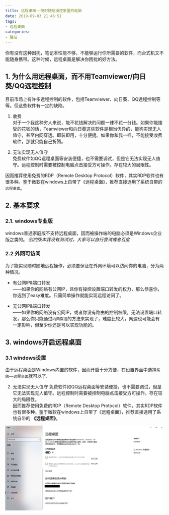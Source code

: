 ```yaml
---
title: 远程桌面——随时随地操控家里的电脑
date: 2019-09-03 21:46:51
tags: 
- 远程桌面
categories:
- 建站
---
```


你有没有这种困扰，笔记本性能不够，不能够运行你所需要的软件，而台式机又不能随身携带。这种时候，远程桌面是解决你困扰的好方法。

<!-- more -->

## 1. 为什么用远程桌面，而不用Teamviewer/向日葵/QQ远程控制

目前市场上有许多远程控制的软件，包括Teamviewer、向日葵、QQ远程控制等等。但这些软件有一定的缺陷。

1. 收费  
对于一个我这种穷人来说，能不花钱解决的问题一律不花一分钱。如果你能接受的花钱的话，Teamviewer和向日葵这些软件是相当优异的，能狗实现无人值守，甚至内网穿透。即装即用，十分便捷。如果你和我一样，不能接受收费软件，那就只能自己折腾。

2. 无法实现无人值守  
免费软件如QQ远程桌面等安装便捷，也不需要调试，但是它无法实现无人值守。远程控制时需要被控制电脑点击接受方可操作。存在较大的局限性。

因而推荐使用免费的RDP（Remote Desktop Protocol）软件，其实RDP软件也有很多种。鉴于微软在windows上自带了《远程桌面》，推荐直接选用了系统自带的`远程桌面`。

## 2. 基本要求

### 2.1. windows专业版

windows普通家庭版不支持远程桌面，因而被操作端的电脑必须是Windows企业版之类的。
*别的版本我没有测试过，大家可以自行尝试或者百度*

### 2.2 外网可访问

为了能实现随时随地远程操作，必须要保证在外网环境可以访问你的电脑，分为两种情况。

* 有公网IP&端口转发  
——如果你的网络有公网IP，且你有操控设置端口转发的权力，那么恭喜你，你选到了easy难度。只需简单操作就能实现远程访问了。

* 无公网IP&端口转发  
——如果你的网络没有公网IP，或者你没有路由的控制权限，无法设置端口转发，那么你只能通过`内网穿透`的方法来实现了，难度比较大，网速也可能会有一定影响，但至少你还是可以实现功能的。

## 3. windows开启远程桌面

### 3.1 windows设置

由于远程桌面是Windows内置的软件，因而开启十分方便，在设置界面中选择`系统——远程桌面`就可以了.

2. 无法实现无人值守 
免费软件如QQ远程桌面等安装便捷，也不需要调试，但是它无法实现无人值守。远程控制时需要被控制电脑点击接受方可操作。存在较大的局限性。  
因而推荐使用免费的RDP（Remote Desktop Protocol）软件，其实RDP软件也有很多种。鉴于微软在windows上自带了《远程桌面》，推荐直接选用了系统自带的 **《远程桌面》**。

![开启远程桌面](../images/20190903/开启远程桌面.jpg)
